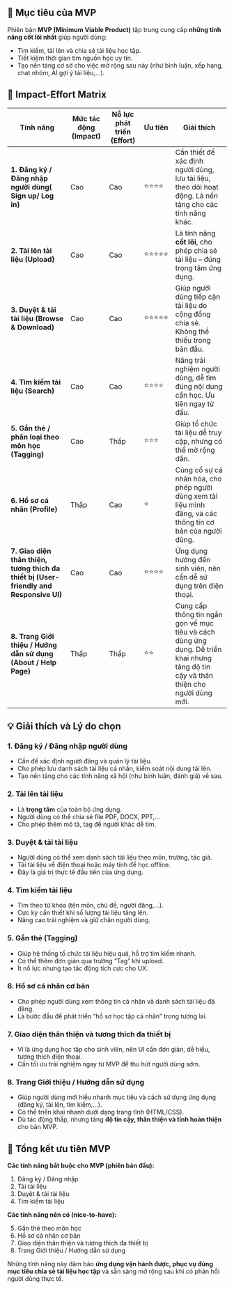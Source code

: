 ## 🎯 Mục tiêu của MVP
Phiên bản **MVP (Minimum Viable Product)** tập trung cung cấp **những tính năng cốt lõi nhất** giúp người dùng:
- Tìm kiếm, tải lên và chia sẻ tài liệu học tập.
- Tiết kiệm thời gian tìm nguồn học uy tín.
- Tạo nền tảng cơ sở cho việc mở rộng sau này (như bình luận, xếp hạng, chat nhóm, AI gợi ý tài liệu,…).


## 🧮 Impact-Effort Matrix

| Tính năng | Mức tác động (Impact) | Nỗ lực phát triển (Effort) | Ưu tiên | Giải thích |
|------------|------------------------|------------------------------|----------|-------------|
| **1. Đăng ký / Đăng nhập người dùng( Sign up/ Log in)** | Cao | Cao | ⭐️⭐️⭐️⭐️ | Cần thiết để xác định người dùng, lưu tài liệu, theo dõi hoạt động. Là nền tảng cho các tính năng khác. |
| **2. Tải lên tài liệu (Upload)** | Cao | Cao | ⭐️⭐️⭐️⭐️⭐️ | Là tính năng **cốt lõi**, cho phép chia sẻ tài liệu – đúng trọng tâm ứng dụng. |
| **3. Duyệt & tải tài liệu (Browse & Download)** | Cao | Cao | ⭐️⭐️⭐️⭐️⭐️ | Giúp người dùng tiếp cận tài liệu do cộng đồng chia sẻ. Không thể thiếu trong bản đầu. |
| **4. Tìm kiếm tài liệu (Search)** | Cao | Cao | ⭐️⭐️⭐️⭐️ | Nâng trải nghiệm người dùng, dễ tìm đúng nội dung cần học. Ưu tiên ngay từ đầu. |
| **5. Gắn thẻ / phân loại theo môn học (Tagging)** | Cao | Thấp | ⭐️⭐️⭐️ | Giúp tổ chức tài liệu dễ truy cập, nhưng có thể mở rộng dần. |
| **6. Hồ sơ cá nhân (Profile)** | Thấp | Cao | ⭐️ | Củng cố sự cá nhân hóa, cho phép người dùng xem tài liệu mình đăng, và các thông tin cơ bản của người dùng. |
| **7. Giao diện thân thiện, tương thích đa thiết bị (User-friendly and Responsive UI)** | Cao | Cao | ⭐️⭐️⭐️⭐️ | Ứng dụng hướng đến sinh viên, nên cần dễ sử dụng trên điện thoại. |
| **8. Trang Giới thiệu / Hướng dẫn sử dụng (About / Help Page)** | Thấp | Thấp | ⭐️⭐️ | Cung cấp thông tin ngắn gọn về mục tiêu và cách dùng ứng dụng. Dễ triển khai nhưng tăng độ tin cậy và thân thiện cho người dùng mới. |



## 💡 Giải thích và Lý do chọn

### **1. Đăng ký / Đăng nhập người dùng**
- Cần để xác định người đăng và quản lý tài liệu.
- Cho phép lưu danh sách tài liệu cá nhân, kiểm soát nội dung tải lên.
- Tạo nền tảng cho các tính năng xã hội (như bình luận, đánh giá) về sau.

### **2. Tải lên tài liệu**
- Là **trọng tâm** của toàn bộ ứng dụng.
- Người dùng có thể chia sẻ file PDF, DOCX, PPT,...
- Cho phép thêm mô tả, tag để người khác dễ tìm.

### **3. Duyệt & tải tài liệu**
- Người dùng có thể xem danh sách tài liệu theo môn, trường, tác giả.
- Tải tài liệu về điện thoại hoặc máy tính để học offline.
- Đây là giá trị thực tế đầu tiên của ứng dụng.

### **4. Tìm kiếm tài liệu**
- Tìm theo từ khóa (tên môn, chủ đề, người đăng,...).
- Cực kỳ cần thiết khi số lượng tài liệu tăng lên.
- Nâng cao trải nghiệm và giữ chân người dùng.

### **5. Gắn thẻ (Tagging)**
- Giúp hệ thống tổ chức tài liệu hiệu quả, hỗ trợ tìm kiếm nhanh.
- Có thể thêm đơn giản qua trường “Tag” khi upload.
- Ít nỗ lực nhưng tạo tác động tích cực cho UX.

### **6. Hồ sơ cá nhân cơ bản**
- Cho phép người dùng xem thông tin cá nhân và danh sách tài liệu đã đăng.
- Là bước đầu để phát triển “hồ sơ học tập cá nhân” trong tương lai.

### **7. Giao diện thân thiện và tương thích đa thiết bị**
- Vì là ứng dụng học tập cho sinh viên, nên UI cần đơn giản, dễ hiểu, tương thích điện thoại.
- Cần tối ưu trải nghiệm ngay từ MVP để thu hút người dùng sớm.

### **8. Trang Giới thiệu / Hướng dẫn sử dụng**
- Giúp người dùng mới hiểu nhanh mục tiêu và cách sử dụng ứng dụng (đăng ký, tải lên, tìm kiếm,...).
- Có thể triển khai nhanh dưới dạng trang tĩnh (HTML/CSS).
- Dù tác động thấp, nhưng tăng **độ tin cậy, thân thiện và tính hoàn thiện** cho bản MVP.

## 🚀 Tổng kết ưu tiên MVP

**Các tính năng bắt buộc cho MVP (phiên bản đầu):**

1. Đăng ký / Đăng nhập  
2. Tải  tài liệu  
3. Duyệt & tải tài liệu  
4. Tìm kiếm tài liệu

**Các tính năng nên có (nice-to-have):**

5. Gắn thẻ theo môn học  
6. Hồ sơ cá nhân cơ bản  
7. Giao diện thân thiện và tương thích đa thiết bị  
8. Trang Giới thiệu / Hướng dẫn sử dụng

Những tính năng này đảm bảo **ứng dụng vận hành được, phục vụ đúng mục tiêu chia sẻ tài liệu học tập** và sẵn sàng mở rộng sau khi có phản hồi người dùng thực tế.